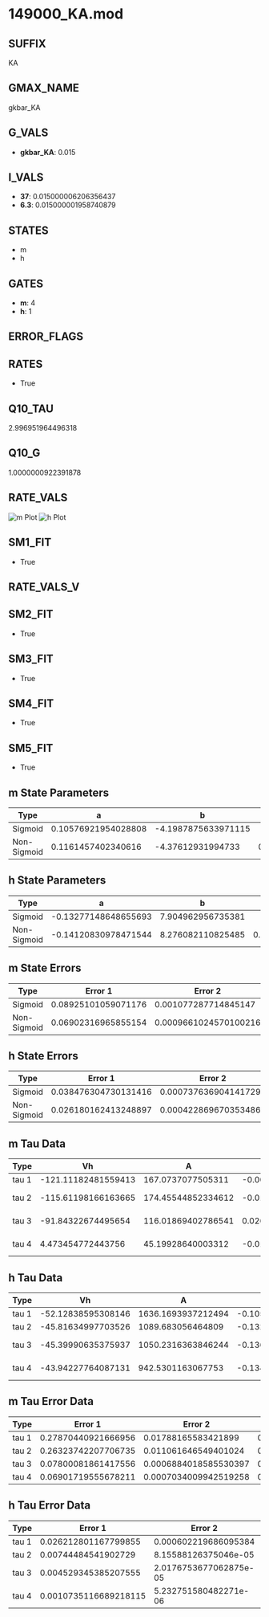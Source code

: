 # 149000_KA.mod

## SUFFIX

KA

## GMAX_NAME

gkbar_KA

## G_VALS

- **gkbar_KA**: 0.015

## I_VALS

- **37**: 0.015000006206356437
- **6.3**: 0.015000001958740879

## STATES

- m
- h

## GATES

- **m**: 4
- **h**: 1

## ERROR_FLAGS


## RATES

- True

## Q10_TAU

2.996951964496318

## Q10_G

1.0000000922391878

## RATE_VALS

![m Plot](/Users/pbozelos/Dropbox/icg-Chai-Panos/supermodels/output_markdown_files/K/149000_KA.mod/images/m.png)
![h Plot](/Users/pbozelos/Dropbox/icg-Chai-Panos/supermodels/output_markdown_files/K/149000_KA.mod/images/h.png)

## SM1_FIT

- True

## RATE_VALS_V

## SM2_FIT

- True

## SM3_FIT

- True

## SM4_FIT

- True

## SM5_FIT

- True

## m State Parameters

| Type | a | b | c | d |
| --- | --- | --- | --- | --- |
| Sigmoid | 0.10576921954028808 | -4.1987875633971115 |
| Non-Sigmoid | 0.1161457402340616 | -4.37612931994733 | 0.965924837312146 | 0.051785602549497795 |

## h State Parameters

| Type | a | b | c | d |
| --- | --- | --- | --- | --- |
| Sigmoid | -0.13277148648655693 | 7.904962956735381 |
| Non-Sigmoid | -0.14120830978471544 | 8.276082110825485 | 0.9651202171631093 | -0.004047886021519316 |

## m State Errors

| Type | Error 1 | Error 2 | Error 3 |
| --- | --- | --- | --- |
| Sigmoid | 0.08925101059071176 | 0.001077287714845147 | 0.04868916277755342 |
| Non-Sigmoid | 0.06902316965855154 | 0.0009661024570100216 | 0.03765425534887606 |

## h State Errors

| Type | Error 1 | Error 2 | Error 3 |
| --- | --- | --- | --- |
| Sigmoid | 0.038476304730131416 | 0.0007376369041417293 | 0.031913605347925686 |
| Non-Sigmoid | 0.026180162413248897 | 0.0004228696703534866 | 0.021714750859292538 |

## m Tau Data

| Type | Vh | A | b1 | b2 | c1 | c2 | d1 | d2 | e1 | e2 |
| --- | --- | --- | --- | --- | --- | --- | --- | --- | --- | --- |
| tau 1 | -121.11182481559413 | 167.0737077505311 | -0.00946057346228928 | 0.009460501467823436 |
| tau 2 | -115.61198166163665 | 174.45544852334612 | -0.012544258540539603 | 2.00009690804927e-05 | 0.012541487595118316 | -1.999313123271412e-05 |
| tau 3 | -91.84322674495654 | 116.01869402786541 | 0.0260797693277375 | 0.0009119487842231721 | -5.437476484945718e-06 | 0.02701637602038107 | -0.00011595961345078863 | 9.057952799306796e-08 |
| tau 4 | 4.473454772443756 | 45.19928640003312 | -0.010810028125724902 | -9.115973627298941e-05 | 6.105877850205613e-07 | 6.9944498936780455e-09 | 0.010807574916993157 | -0.00027334791322401004 | -8.543410721382924e-06 | -1.4071086200760868e-07 |

## h Tau Data

| Type | Vh | A | b1 | b2 | c1 | c2 | d1 | d2 | e1 | e2 |
| --- | --- | --- | --- | --- | --- | --- | --- | --- | --- | --- |
| tau 1 | -52.12838595308146 | 1636.1693937212494 | -0.1059312101666162 | 0.00020585531628606167 |
| tau 2 | -45.81634997703526 | 1089.683056464809 | -0.13236489235122867 | 0.0010998552136600578 | 0.015838854387517195 | 0.00015216536336688284 |
| tau 3 | -45.39990635375937 | 1050.2316363846244 | -0.13602419628733456 | 0.001444174071359144 | -4.318733233334153e-06 | 0.016380180678574725 | 0.00012677779110450212 | -4.1682823605860776e-07 |
| tau 4 | -43.94227764087131 | 942.5301163067753 | -0.13451494780672385 | 0.0012582243575566027 | 3.4098444155153194e-06 | -4.7375697049630955e-08 | 0.02390550243893407 | 0.00028687644038276095 | -1.6940069470888484e-07 | -1.5225666877862653e-08 |

## m Tau Error Data

| Type | Error 1 | Error 2 | Error 3 |
| --- | --- | --- | --- |
| tau 1 | 0.27870440921666956 | 0.01788165583421899 | 0.09489418343206556 |
| tau 2 | 0.26323742207706735 | 0.011061646549401024 | 0.08962793336127543 |
| tau 3 | 0.07800081861417556 | 0.0006884018585530397 | 0.026557972334303997 |
| tau 4 | 0.06901719555678211 | 0.0007034009942519258 | 0.023499199146291443 |

## h Tau Error Data

| Type | Error 1 | Error 2 | Error 3 |
| --- | --- | --- | --- |
| tau 1 | 0.026212801167799855 | 0.000602219686095384 | 0.019930899457700456 |
| tau 2 | 0.00744484541902729 | 8.15588126375046e-05 | 0.005660687103789187 |
| tau 3 | 0.004529345385207555 | 2.0176753677062875e-05 | 0.003443887087987566 |
| tau 4 | 0.0010735116689218115 | 5.232751580482271e-06 | 0.0008162444373259898 |

